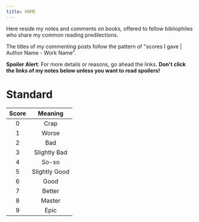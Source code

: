 ```yaml
---
title: HOME
---
```



Here reside my notes and comments on books, offered to fellow bibliophiles who share my common reading predilections.

The titles of my commenting posts follow the pattern of "scores I gave \| Author Name - Work Name".

**Spoiler Alert**:
For more details or reasons, go ahead the links. **Don't click the links of my notes below unless you want to read spoilers!**

# Standard
| Score | Meaning |
|:-----:|:-------:|
|   0   |  Crap   |
|   1   |  Worse  |
|   2   |  Bad    |
|   3   | Slightly Bad |
|   4   | So-so |
|   5   | Slightly Good |
|   6   |  Good   |
|   7   |  Better |
|   8   |  Master |
|   9   |  Epic   |
